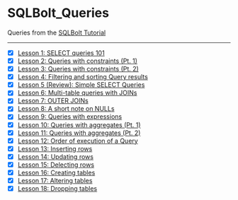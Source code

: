 # SQLBolt_Queries
Queries from the [SQLBolt Tutorial](https://sqlbolt.com/)
___

- [x] [Lesson 1: SELECT queries 101](lesson_01.sql)
- [x] [Lesson 2: Queries with constraints (Pt. 1)](lesson_02.sql)
- [x] [Lesson 3: Queries with constraints (Pt. 2)](lesson_03.sql)
- [x] [Lesson 4: Filtering and sorting Query results](lesson_04.sql)
- [x] [Lesson 5 (Review): Simple SELECT Queries](lesson_05.sql)
- [x] [Lesson 6: Multi-table queries with JOINs](lesson_06.sql)
- [x] [Lesson 7: OUTER JOINs](lesson_07.sql)
- [x] [Lesson 8: A short note on NULLs](lesson_08.sql)
- [x] [Lesson 9: Queries with expressions](lesson_09.sql)
- [x] [Lesson 10: Queries with aggregates (Pt. 1)](lesson_10.sql)
- [x] [Lesson 11: Queries with aggregates (Pt. 2)](lesson_11.sql)
- [x] [Lesson 12: Order of execution of a Query](lesson_12.sql)
- [x] [Lesson 13: Inserting rows](lesson_13.sql)
- [x] [Lesson 14: Updating rows](lesson_14.sql)
- [x] [Lesson 15: Delecting rows](lesson_15.sql)
- [x] [Lesson 16: Creating tables](lesson_16.sql)
- [x] [Lesson 17: Altering tables](lesson_17.sql)
- [x] [Lesson 18: Dropping tables](lesson_18.sql)
